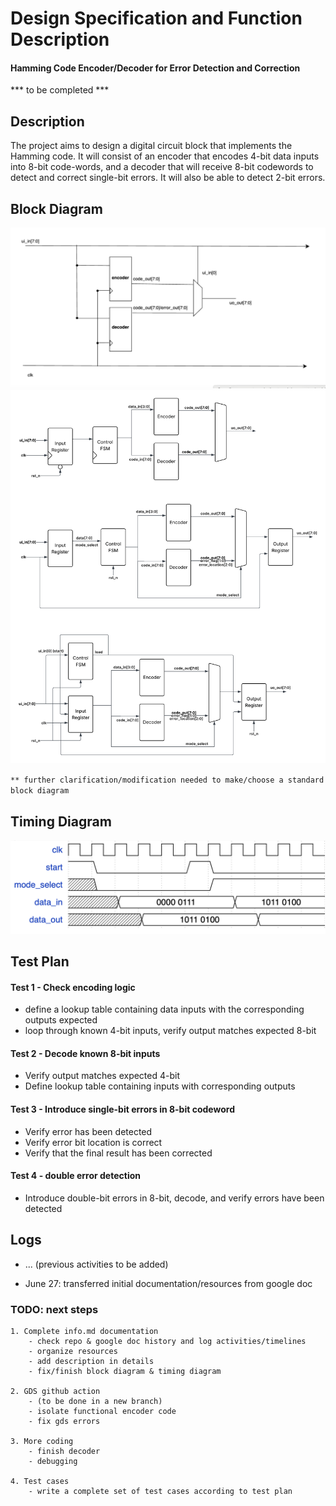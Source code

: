 # Design Specification and Function Description
#### Hamming Code Encoder/Decoder for Error Detection and Correction

*** to be completed ***

## Description
The project aims to design a digital circuit block that implements the Hamming code. It will consist of an encoder that encodes 4-bit data inputs into 8-bit code-words, and a decoder that will receive 8-bit codewords to detect and correct single-bit errors. It will also be able to detect 2-bit errors.

## Block Diagram
![block diagram 1](block_diagram_1.png "block diagram")
![alternative block diagrams](block_diagram_2.png "block diagrams with internal signals")

`** further clarification/modification needed to make/choose a standard block diagram`

## Timing Diagram

![timing diagram](timing_diagram_1.png "basic timing diagram")

## Test Plan
#### Test 1 - Check encoding logic
  - define a lookup table containing data inputs with the corresponding outputs expected
  - loop through known 4-bit inputs, verify output matches expected 8-bit
#### Test 2 - Decode known 8-bit inputs
  - Verify output matches expected 4-bit
  - Define lookup table containing inputs with corresponding outputs
#### Test 3 - Introduce single-bit errors in 8-bit codeword
  - Verify error has been detected
  - Verify error bit location is correct
  - Verify that the final result has been corrected
#### Test 4 - double error detection
  - Introduce double-bit errors in 8-bit, decode, and verify errors have been detected



## Logs
- ... (previous activities to be added)

- June 27: transferred initial documentation/resources from google doc

### TODO: next steps 
    1. Complete info.md documentation
        - check repo & google doc history and log activities/timelines
        - organize resources
        - add description in details
        - fix/finish block diagram & timing diagram

    2. GDS github action
        - (to be done in a new branch)
        - isolate functional encoder code
        - fix gds errors

    3. More coding
        - finish decoder
        - debugging

    4. Test cases
        - write a complete set of test cases according to test plan